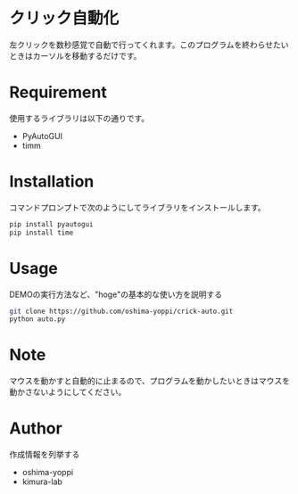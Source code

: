 
# クリック自動化

左クリックを数秒感覚で自動で行ってくれます。このプログラムを終わらせたいときはカーソルを移動するだけです。




# Requirement
使用するライブラリは以下の通りです。

* PyAutoGUI
* timm

# Installation

コマンドプロンプトで次のようにしてライブラリをインストールします。

```bash
pip install pyautogui
pip install time
```

# Usage

DEMOの実行方法など、"hoge"の基本的な使い方を説明する

```bash
git clone https://github.com/oshima-yoppi/crick-auto.git
python auto.py
```

# Note

マウスを動かすと自動的に止まるので、プログラムを動かしたいときはマウスを動かさないようにしてください。

# Author

作成情報を列挙する

* oshima-yoppi
* kimura-lab

